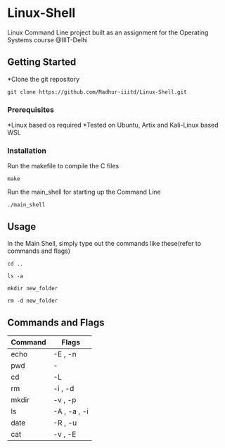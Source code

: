 # Linux-Shell

Linux Command Line project built as an assignment for the Operating Systems course @IIIT-Delhi


## Getting Started

*Clone the git repository
```
git clone https://github.com/Madhur-iiitd/Linux-Shell.git
```


### Prerequisites

*Linux based os required
*Tested on Ubuntu, Artix and Kali-Linux based WSL


### Installation

Run the makefile to compile the C files
```
make
```

Run the main_shell for starting up the Command Line
```
./main_shell
```

## Usage

In the Main Shell, simply type out the commands like these(refer to commands and flags)

```
cd ..
```
```
ls -a
```
```
mkdir new_folder
```
```
rm -d new_folder
```

## Commands and Flags
| Command      | Flags        |
|--------------|--------------|
| echo         | -E , -n      |
| pwd          | -            |
| cd           | -L           |
| rm           | -i , -d      |
| mkdir        | -v , -p      |
| ls           | -A , -a , -i |
| date         | -R , -u      |
| cat          | -v , -E      |



